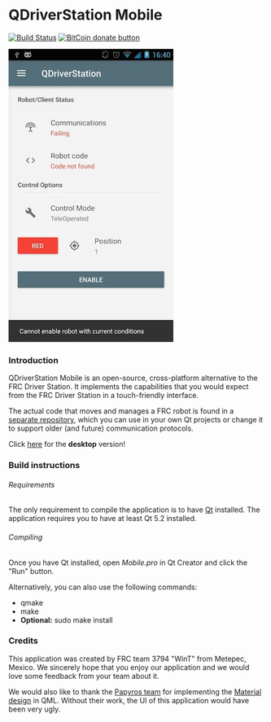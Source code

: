 # QDriverStation Mobile

[![Build Status](https://travis-ci.org/WinT-3794/DS-Mobile.svg?branch=master)](https://travis-ci.org/WinT-3794/DS-Mobile)
[![BitCoin donate button](https://img.shields.io/badge/bitcoin-donate-yellow.svg)](https://blockchain.info/address/1K85yLxjuqUmhkjP839R7C23XFhSxrefMx "Donate once-off to this project using BitCoin")

[![Screenshot](/etc/screenshots/Main_small.jpg)](etc/screenshots/)

### Introduction

QDriverStation Mobile is an open-source, cross-platform alternative to the FRC Driver Station. It implements the capabilities that you would expect from the FRC Driver Station in a touch-friendly interface.

The actual code that moves and manages a FRC robot is found in a [separate repository](https://github.com/WinT-3794/LibDS), which you can use in your own Qt projects or change it to support older (and future) communication protocols. 

Click [here](https://github.com/wint-3794/qdriverstation) for the **desktop** version!

### Build instructions

###### Requirements

The only requirement to compile the application is to have [Qt](http://www.qt.io/download-open-source/) installed. The application requires you to have at least Qt 5.2 installed.

###### Compiling

Once you have Qt installed, open *Mobile.pro* in Qt Creator and click the "Run" button.

Alternatively, you can also use the following commands:
- qmake
- make
- **Optional:** sudo make install

### Credits

This application was created by FRC team 3794 "WinT" from Metepec, Mexico. We sincerely hope that you enjoy our application and we would love some feedback from your team about it.

We would also like to thank the [Papyros team](https://github.com/papyros/) for implementing the [Material design](https://github.com/papyros/qml-material) in QML. Without their work, the UI of this application would have been very ugly.
